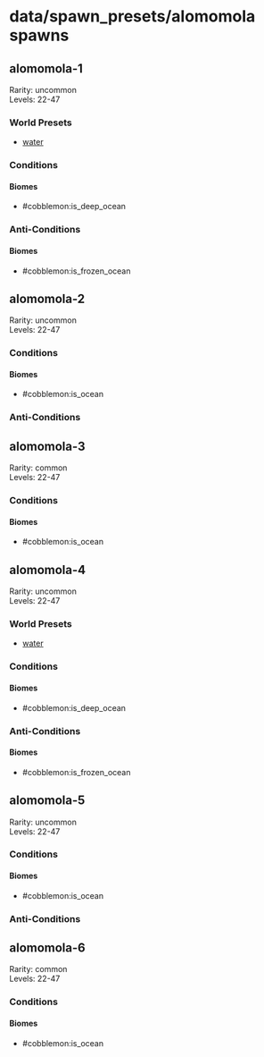# data/spawn_presets/alomomola spawns  
  
## alomomola-1  
Rarity: uncommon  
Levels: 22-47  
  
### World Presets  
* [water](/data/world_presets/water.md)  
  
### Conditions  
  
#### Biomes  
  * #cobblemon:is_deep_ocean
  
  
### Anti-Conditions  
  
#### Biomes  
  * #cobblemon:is_frozen_ocean
  
  
## alomomola-2  
Rarity: uncommon  
Levels: 22-47  
  
### Conditions  
  
#### Biomes  
  * #cobblemon:is_ocean
  
  
### Anti-Conditions  
  
## alomomola-3  
Rarity: common  
Levels: 22-47  
  
### Conditions  
  
#### Biomes  
  * #cobblemon:is_ocean
  
  
## alomomola-4  
Rarity: uncommon  
Levels: 22-47  
  
### World Presets  
* [water](/data/world_presets/water.md)  
  
### Conditions  
  
#### Biomes  
  * #cobblemon:is_deep_ocean
  
  
### Anti-Conditions  
  
#### Biomes  
  * #cobblemon:is_frozen_ocean
  
  
## alomomola-5  
Rarity: uncommon  
Levels: 22-47  
  
### Conditions  
  
#### Biomes  
  * #cobblemon:is_ocean
  
  
### Anti-Conditions  
  
## alomomola-6  
Rarity: common  
Levels: 22-47  
  
### Conditions  
  
#### Biomes  
  * #cobblemon:is_ocean
  

